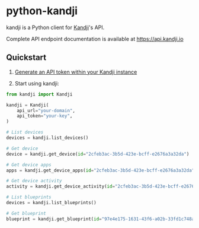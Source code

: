# python-kandji

kandji is a Python client for [Kandji](https://www.kandji.io/)'s API.

Complete API endpoint documentation is available at https://api.kandji.io

## Quickstart

1. [Generate an API token within your Kandji instance](https://support.kandji.io/api)

2. Start using kandji:
```python
from kandji import Kandji

kandji = Kandji(
    api_url="your-domain",
    api_token="your-key",
)

# List devices
devices = kandji.list_devices()

# Get device
device = kandji.get_device(id="2cfeb3ac-3b5d-423e-bcff-e2676a3a32da")

# Get device apps
apps = kandji.get_device_apps(id="2cfeb3ac-3b5d-423e-bcff-e2676a3a32da")

# Get device activity
activity = kandji.get_device_activity(id="2cfeb3ac-3b5d-423e-bcff-e2676a3a32da")

# List blueprints
devices = kandji.list_blueprints()

# Get blueprint
blueprint = kandji.get_blueprint(id="97e4e175-1631-43f6-a02b-33fd1c748ab8")
```
